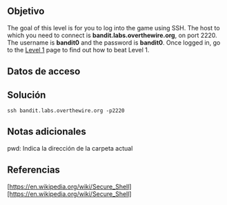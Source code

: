 
## Objetivo

The goal of this level is for you to log into the game using SSH. The host to which you need to connect is **bandit.labs.overthewire.org**, on port 2220. The username is **bandit0** and the password is **bandit0**. Once logged in, go to the [Level 1](https://overthewire.org/wargames/bandit/bandit1.html) page to find out how to beat Level 1.

## Datos de acceso


## Solución

```bash()
ssh bandit.labs.overthewire.org -p2220

```

## Notas adicionales

pwd: Indica la dirección de la carpeta actual


## Referencias

[https://en.wikipedia.org/wiki/Secure_Shell][https://en.wikipedia.org/wiki/Secure_Shell]
